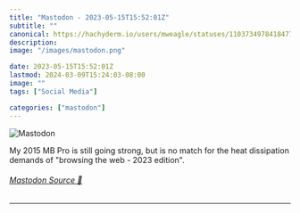 ```yaml
---
title: "Mastodon - 2023-05-15T15:52:01Z"
subtitle: ""
canonical: https://hachyderm.io/users/mweagle/statuses/110373497841847770
description:
image: "/images/mastodon.png"

date: 2023-05-15T15:52:01Z
lastmod: 2024-03-09T15:24:03-08:00
image: ""
tags: ["Social Media"]

categories: ["mastodon"]
---
```

![Mastodon](/images/mastodon.png)

<p>My 2015 MB Pro is still going strong, but is no match for the heat dissipation demands of &quot;browsing the web - 2023 edition&quot;.</p>


###### [Mastodon Source 🐘](https://hachyderm.io/@mweagle/110373497841847770)

___
